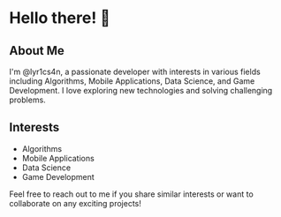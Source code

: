 # Hello there! 👋

## About Me
I'm @lyr1cs4n, a passionate developer with interests in various fields including Algorithms, Mobile Applications, Data Science, and Game Development. I love exploring new technologies and solving challenging problems.

## Interests
- Algorithms
- Mobile Applications
- Data Science
- Game Development

Feel free to reach out to me if you share similar interests or want to collaborate on any exciting projects!
